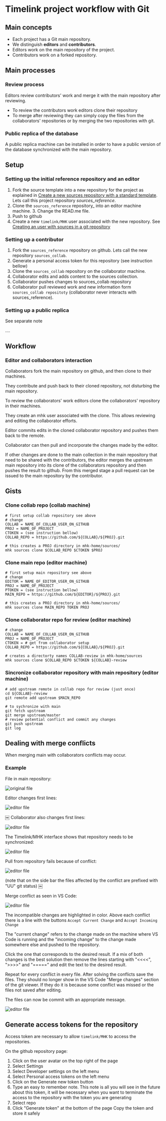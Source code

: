 # Timelink project workflow with Git

## Main concepts

* Each project has a Git main repository.
* We distinguish __editors__ and __contributors__.
* Editors work on the main repository of the project.
* Contributors work on a forked repository.


## Main processes

### Review process

Editors review contributors' work and merge it with the main repository after reviewing.  

* To review the contributors work editors clone their repository
* To merge after reviewing they can simply copy the files from the collaborators' repositories or by merging the two repositories with git.

### Public replica of the database

A public replica machine can be installed in order to have a public version of the database synchronized with the main repository.

## Setup

### Setting up the initial reference repository and an editor

1. Fork the source template into a new repository for the project as 
explained in
[Create a new sources repository with a standard template](new_source_repository_from_template.md). 
Lets call this project repository _sources_reference_. 
2. Clone the `sources_reference` repository_ into an editor machine machine. 3. Change the READ.me file. 
4. Push to github
5. Create a new `timelink/MHK` user associated with the new repository. 
See [Creating an user with sources in a git repository](new_user_sources_in_git.md)

### Setting up a contributor

1. Fork the `sources_reference` repository on github. Lets call the new repository `sources_collab`.
2. Generate a personal access token for this repository (see instruction bellow)
3. Clone the `sources_collab` repository on the collaborator machine.
4. Collaborator edits and adds content to the sources collection.
5. Collaborator pushes changes to sources_collab repository
6. Collaborator pull reviewed work and new information form `sources_collab repositoty` (collaborator never interacts with sources_reference).

### Setting up a public replica

See separate note 


....

## Workflow 

### Editor and collaborators interaction

Collaborators fork the main repository on github, and then clone to their machines.

They contribute and push back to their cloned repository, not disturbing the main repository.

To review the collaborators' work editors clone the collaborators' repository in their machines.

They create an mhk user associated with the clone. This allows reviewing and editing the collaborator efforts.

Editor commits edits in the cloned collaborator repository and pushes them back to the remote.

Collaborator can then pull and incorporate the changes made by the editor.

If other changes are done to the main collection in the main repository that need to be shared with the contributors, the editor merges the upstream main repository into its clone of the collaborators repository and then pushes the result to github.  From this merged stage a pull request can be issued to the main repository by the contributor.

## Gists

### Clone collab repo (collab machine)
    # first setup collab repository see above
    # change 
    COLLAB = NAME_OF_COLLAB_USER_ON_GITHUB
    PROJ = NAME_OF_PROJECT
    CTOKEN = (see instruction bellow)
    COLLAB_REPO = https://github.com/${COLLAB}/${PROJ}.git

    # this creates a PROJ directory in mhk-home/sources/
    mhk sources clone $COLLAB_REPO $CTOKEN $PROJ

### Clone main repo (editor machine)
    # first setup main repository see above
    # change 
    EDITOR = NAME_OF_EDITOR_USER_ON_GITHUB
    PROJ = NAME_OF_PROJECT
    PTOKEN = (see instruction bellow)
    MAIN_REPO = https://github.com/${EDITOR}/${PROJ}.git

    # this creates a PROJ directory in mhk-home/sources/
    mhk sources clone MAIN_REPO TOKEN PROJ

### Clone collaborator repo for review (editor machine)

    # change 
    COLLAB = NAME_OF_COLLAB_USER_ON_GITHUB
    PROJ = NAME_OF_PROJECT
    CTOKEN = # get from collaborator setup
    COLLAB_REPO = https://github.com/${COLLAB}/${PROJ}.git

    # creates a directorty names COLLAB-review in mhk-home/sources
    mhk sources clone $COLLAB_REPO $CTOKEN ${COLLAB}-review



### Sincronize collaborator repository with main repository (editor machine)

    # add upstream remote in collab repo for review (just once)
    cd ${COLLAB}-review
    git remote add upstream $MAIN_REPO

    # to sychronize with main 
    git fetch upstream
    git merge upstream/master 
    # review potential conflict and commit any changes
    git push upstream
    git log

## Dealing with merge conflicts

When merging main with collaborators conflicts may occur.

### Example


File in main repository:

![original file](./img/merge_1.jpg)


Editor changes first lines:

![editor file](./img/merge_2.jpg)

￼
Collaborator also changes first lines:

![editor file](./img/merge_3.jpg)


The Timelink/MHK interface shows that 
repository needs to be synchronized:

![editor file](./img/merge_4.jpg)

Pull from repository fails because of conflict:

![editor file](./img/merge_5.jpg)

(note that on the side bar the files affected by the conflict 
are prefixed with "UU" git status)
￼

Merge conflict as seen in VS Code:

![editor file](./img/merge_6.jpg)

The incompatible changes are highlighted in color.
Above each conflict there is a line with the buttons
`Accept Current Change` and `Accept Incoming Change`

The "current change" refers to the change made on the
machine where VS Code is running and the "incoming change" to 
the change made somewhere else and pushed to the repository.

Click the one that corresponds to the desired result.
If a mix of both changes is the best solution then remove the
lines starting with "<<<<", ">>>>" and "=====" and edit
the text to the desired result.

Repeat for every conflict in every file. After solving the conflicts
save the files. They should no longer show in the VS Code "Merge changes" 
section of the git viewer. If they do it is because some conflict 
was missed or the files not saved after editing.

The files can now be commit with an appropriate message.

![editor file](./img/merge_7.jpg)


## Generate access tokens for the repository

Access token are necessary to allow `timelink/MHK` to access
the repositories.

On the github repository page:

1. Click on the user avatar on the top right of the page
2. Select Settings
3. Select Developer settings on the left menu
4. Select Personal access tokens on the left menu
5. Click on the Generate new token button
6. Type an easy to remember note. This note is all you will see in the future about this token, it will be necessary when you want to terminate the access to the repository with the token you are generating
7. Select repo
8. Click "Generate token" at the bottom of the page
Copy the token and store it safely


